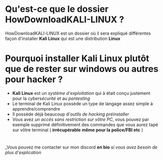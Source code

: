 # Qu'est-ce que le dossier HowDownloadKALI-LINUX ?
HowDownloadKALI-LINUX est un dossier où il sera expliqué différentes façon d'installer __Kali Linux__ qui est une distribution __Linux__
# Pourquoi installer Kali Linux plutôt que de rester sur windows ou autres pour hacker ?
- __Kali Linux__ est un _système d'exploitation_ qui à était conçu justement pour la _cybersécurité_ et au _pentesting_
- Le terminal de Kali Linux possède un type de langage assez simple à apprendre/comprendre
- Il possède déjà beaucoup d'_outils de hacking préinstaller_
- Vous avez _un accès sans restriction sur vôtre PC_, vous pouvez par exemple supprimé définitivement des commandes que vous aurez tapé sur vôtre terminal ( __irrécupérable même pour la police/FBI etc__ ) 
# 
_Vous pouvez me contacter sur mon discord __en bio__ _si vous avez besoin de plus d'explication_
